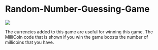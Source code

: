 # Random-Number-Guessing-Game
<img src="https://cdn.pixabay.com/photo/2016/10/18/18/19/question-mark-1750942_960_720.png">

The currencies added to this game are useful for winning this game.
The MilliCoin code that is shown if you win the game boosts the number of millicoins that you have.
